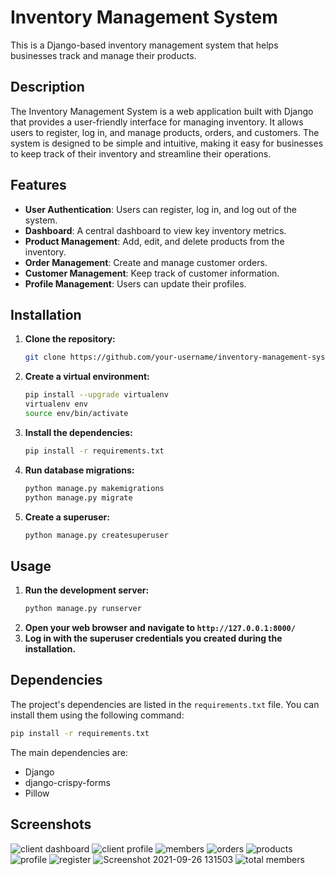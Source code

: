 # Inventory Management System

This is a Django-based inventory management system that helps businesses track and manage their products.

## Description

The Inventory Management System is a web application built with Django that provides a user-friendly interface for managing inventory. It allows users to register, log in, and manage products, orders, and customers. The system is designed to be simple and intuitive, making it easy for businesses to keep track of their inventory and streamline their operations.

## Features

*   **User Authentication**: Users can register, log in, and log out of the system.
*   **Dashboard**: A central dashboard to view key inventory metrics.
*   **Product Management**: Add, edit, and delete products from the inventory.
*   **Order Management**: Create and manage customer orders.
*   **Customer Management**: Keep track of customer information.
*   **Profile Management**: Users can update their profiles.

## Installation

1.  **Clone the repository:**
    ```bash
    git clone https://github.com/your-username/inventory-management-system.git
    ```
2.  **Create a virtual environment:**
    ```bash
    pip install --upgrade virtualenv
    virtualenv env
    source env/bin/activate
    ```
3.  **Install the dependencies:**
    ```bash
    pip install -r requirements.txt
    ```
4.  **Run database migrations:**
    ```bash
    python manage.py makemigrations
    python manage.py migrate
    ```
5.  **Create a superuser:**
    ```bash
    python manage.py createsuperuser
    ```

## Usage

1.  **Run the development server:**
    ```bash
    python manage.py runserver
    ```
2.  **Open your web browser and navigate to `http://127.0.0.1:8000/`**
3.  **Log in with the superuser credentials you created during the installation.**

## Dependencies

The project's dependencies are listed in the `requirements.txt` file. You can install them using the following command:
```bash
pip install -r requirements.txt
```
The main dependencies are:
- Django
- django-crispy-forms
- Pillow

## Screenshots
![client dashboard](https://user-images.githubusercontent.com/70535612/160160094-27578254-1fc3-4ed7-91b5-fd68b6048bf3.png)
![client profile](https://user-images.githubusercontent.com/70535612/160160098-5f6fe351-ef8e-4ec3-b439-0390688daeca.png)
![members](https://user-images.githubusercontent.com/70535612/160160101-746f39f9-1df4-40e2-b0f9-36497723ded3.png)
![orders](https://user-images.githubusercontent.com/70535612/160160107-fb65da98-bf70-4994-8e50-5033dc853b52.png)
![products](https://user-images.githubusercontent.com/70535612/160160109-ec495281-394d-4cc2-80c7-87c1d7fcb2a0.png)
![profile ](https://user-images.githubusercontent.com/70535612/160160113-fbb3ea12-ce99-40cc-9363-2e3477c9efaa.png)
![register](https://user-images.githubusercontent.com/70535612/160160116-45d1deba-4b9b-4d31-b533-6addcd47a769.png)
![Screenshot 2021-09-26 131503](https://user-images.githubusercontent.com/70535612/160160118-404284ee-6f1f-4d7a-82b1-0935e98d7889.png)
![total members](https://user-images.githubusercontent.com/70535612/160160120-85923e3d-ee80-4112-823c-38ee3a2881d7.png)

